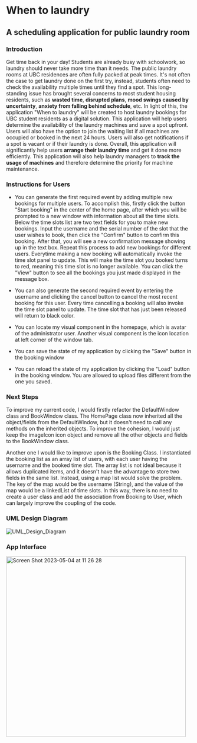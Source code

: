 # When to laundry

## A scheduling application for public laundry room 

### Introduction

Get time back in your day! Students are already busy with schoolwork, so laundry should never take more time than it 
needs. The public laundry rooms at UBC residences are often fully packed at peak times.  It's not often the case to get 
laundry done on the first try, instead, students often need to check the availability multiple times until they find a 
spot. This long-standing issue has brought several concerns to most student housing residents, such as **wasted time**, 
**disrupted plans**, **mood swings caused by uncertainty**, **anxiety from falling behind schedule**, etc. In light of 
this, the application "When to laundry" will be created to host laundry bookings for UBC student residents as a digital 
solution. This application will help users determine the availability of the laundry machines and save a spot upfront. 
Users will also have the option to join the waiting list if all machines are occupied or booked in the next 24 hours. 
Users will also get notifications if a spot is vacant or if their laundry is done. Overall, this application will 
significantly help users **arrange their laundry time** and get it done more efficiently. This application will 
also help laundry managers to **track the usage of machines** and therefore determine the priority for machine 
maintenance.


### Instructions for Users

- You can generate the first required event by adding multiple new bookings for multiple users. To accomplish this,
firstly click the button "Start booking" in the center of the home page, after which you will be prompted to a new
window with information about all the time slots. Below the time slots list are two text fields for you to make new
bookings. Input the username and the serial number of the slot that the user wishes to book, then click the "Confirm"
button to confirm this booking. After that, you will see a new confirmation message showing up in the text box.
Repeat this process to add new bookings for different users. Everytime making a new booking will automatically invoke 
the time slot panel to update. This will make the time slot you booked turns to red, meaning this time slot is no 
longer available. You can click the "View" button to see all the bookings you just made displayed
  in the message box.


- You can also generate the second required event by entering the username and clicking the cancel button to cancel the 
most recent booking for this user. Every time cancelling a booking will also invoke the time slot panel to update. The 
time slot that has just been released will return to black color. 


- You can locate my visual component in the homepage, which is avatar of the administrator user. Another visual 
component is the icon location at left corner of the window tab.

- You can save the state of my application by clicking the "Save" button in the booking window

- You can reload the state of my application by clicking the "Load" button in the booking window. You are allowed to 
upload files different from the one you saved. 


### Next Steps
To improve my current code, I would firstly refactor the DefaultWindow class and BookWindow class. The HomePage class
now inherited all the object/fields from the DefaultWindow, but it doesn't need to call any methods on the inherited 
objects. To improve the cohesion, I would just keep the imageIcon icon object and remove all the other objects and 
fields to the BookWindow class.

Another one I would like to improve upon is the Booking Class. I instantiated the booking list as an array list of 
users, with each user having the username and the booked time slot. The array list is not ideal because it allows 
duplicated items, and it doesn't have the advantage to store two fields in the same list. Instead, using a map list
would solve the problem. The key of the map would be the username (String), and the value of the map would be a 
linkedList of time slots. In this way, there is no need to create a user class and add the association from Booking to 
User, which can largely improve the coupling of the code.

### UML Design Diagram

![UML_Design_Diagram](https://user-images.githubusercontent.com/54514768/236296761-e1335b06-6b6e-4e5f-9f5f-4de7ef768a2d.jpg)

### App Interface
<img width="487" alt="Screen Shot 2023-05-04 at 11 26 28" src="https://user-images.githubusercontent.com/54514768/236296515-fe8ff42d-6147-4af0-bd89-2cadd9d93ac4.png">
